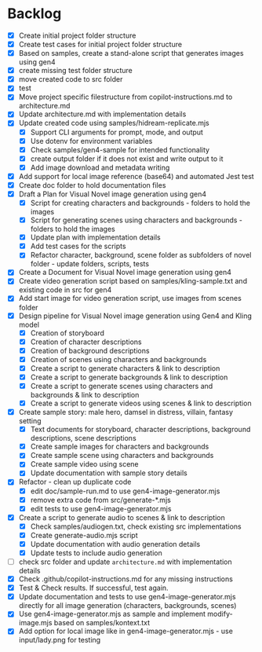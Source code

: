# Backlog

- [x] Create initial project folder structure
- [x] Create test cases for initial project folder structure
- [x] Based on samples, create a stand-alone script that generates images using gen4
- [x] create missing test folder structure
- [x] move created code to src folder
- [x] test
- [x] Move project specific filestructure from copilot-instructions.md to architecture.md
- [x] Update architecture.md with implementation details
- [x] Update created code using samples/hidream-replicate.mjs
    - [x] Support CLI arguments for prompt, mode, and output
    - [x] Use dotenv for environment variables
    - [x] Check samples/gen4-sample for intended functionality
    - [x] create output folder if it does not exist and write output to it
    - [x] Add image download and metadata writing
- [x] Add support for local image reference (base64) and automated Jest test
- [x] Create doc folder to hold documentation files
- [x] Draft a Plan for Visual Novel image generation using gen4
    - [x] Script for creating characters and backgrounds - folders to hold the images
    - [x] Script for generating scenes using characters and backgrounds - folders to hold the images
    - [x] Update plan with implementation details
    - [x] Add test cases for the scripts
    - [x] Refactor character, background, scene folder as subfolders of novel folder - update folders, scripts, tests
- [x] Create a Document for Visual Novel image generation using gen4
- [x] Create video generation script based on samples/kling-sample.txt and existing code in src for gen4
- [x] Add start image for video generation script, use images from scenes folder
- [x] Design pipeline for Visual Novel image generation using Gen4 and Kling model
    - [x] Creation of storyboard
    - [x] Creation of character descriptions
    - [x] Creation of background descriptions
    - [x] Creation of scenes using characters and backgrounds
    - [x] Create a script to generate characters & link to description
    - [x] Create a script to generate backgrounds & link to description
    - [x] Create a script to generate scenes using characters and backgrounds & link to description
    - [x] Create a script to generate videos using scenes & link to description
- [x] Create sample story: male hero, damsel in distress, villain, fantasy setting
    - [x] Text documents for storyboard, character descriptions, background descriptions, scene descriptions
    - [x] Create sample images for characters and backgrounds
    - [x] Create sample scene using characters and backgrounds
    - [x] Create sample video using scene
    - [x] Update documentation with sample story details
- [x] Refactor - clean up duplicate code
    - [x] edit doc/sample-run.md to use gen4-image-generator.mjs
    - [x] remove extra code from src/generate-*.mjs
    - [x] edit tests to use gen4-image-generator.mjs
- [x] Create a script to generate audio to scenes & link to description
    - [x] Check samples/audiogen.txt, check existing src implementations
    - [x] Create generate-audio.mjs script
    - [x] Update documentation with audio generation details
    - [x] Update tests to include audio generation
- [ ] check src folder and update `architecture.md` with implementation details
- [x] Check .github/copilot-instructions.md for any missing instructions
- [x] Test & Check results. If successful, test again.
- [x] Update documentation and tests to use gen4-image-generator.mjs directly for all image generation (characters, backgrounds, scenes)
- [x] Use gen4-image-generator.mjs as sample and implement modify-image.mjs based on samples/kontext.txt
- [x] Add option for local image like in gen4-image-generator.mjs - use input/lady.png for testing
